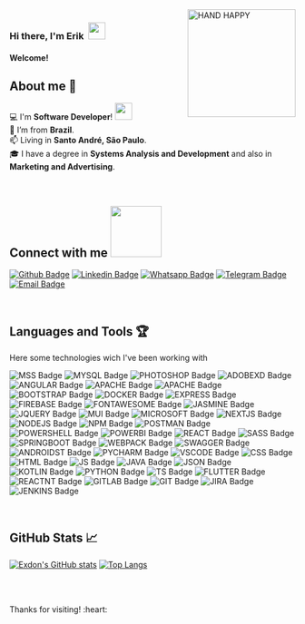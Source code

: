 <img align="right" alt="HAND HAPPY" src=https://github.com/TheDudeThatCode/TheDudeThatCode/blob/master/Assets/wave.gif width="190"> 

### Hi there, I'm Erik &nbsp;<img src=https://github.com/TheDudeThatCode/TheDudeThatCode/blob/master/Assets/Hi.gif width="30"> 

#### Welcome! &nbsp;


## About me :eyes:

:computer: I'm **Software Developer**! <img src=https://github.com/TheDudeThatCode/TheDudeThatCode/blob/master/Assets/Developer.gif width="30"> <br /> 
:house_with_garden: I’m from **Brazil**. <br />
:mailbox: Living in **Santo André, São Paulo**. <br />
:mortar_board: I have a degree in **Systems Analysis and Development** and also in **Marketing and Advertising**. <br />

<br/>

## Connect with me <img src=https://github.com/TheDudeThatCode/TheDudeThatCode/blob/master/Assets/Handshake.gif width="90">

[![Github Badge](https://img.shields.io/badge/-Github-000?style=for-the-badge&logo=Github&logoColor=white&link=https://github.com/exdon)](https://github.com/exdon)
[![Linkedin Badge](https://img.shields.io/badge/-LinkedIn-blue?style=for-the-badge&logo=Linkedin&logoColor=white&link=https://www.linkedin.com/in/erik-xavier)](https://www.linkedin.com/in/erik-xavier)
[![Whatsapp Badge](https://img.shields.io/badge/WhatsApp-25D366?style=for-the-badge&logo=whatsapp&logoColor=white&link=https://api.whatsapp.com/send?phone=5511960702182)](https://api.whatsapp.com/send?phone=5511960702182)
[![Telegram Badge](https://img.shields.io/badge/Telegram-2CA5E0?style=for-the-badge&logo=telegram&logoColor=white&link=https://t.me/ErikExdon)](https://t.me/ErikExdon)
[![Email Badge](https://img.shields.io/badge/Gmail-D14836?style=for-the-badge&logo=gmail&logoColor=white&link=mailto:erik_exdon@rocketmail.com)](mailto:erik_exdon@rocketmail.com)

<br/>

## Languages and Tools :trophy:

<p> Here some technologies wich I've been working with </p>

![MSS Badge](https://img.shields.io/badge/Microsoft%20SQL%20Server-CC2927?style=flat-square&logo=microsoft%20sql%20server&logoColor=white)
![MYSQL Badge](https://img.shields.io/badge/MySQL-005C84?style=flat-square&logo=mysql&logoColor=white)
![PHOTOSHOP Badge](https://img.shields.io/badge/Adobe%20Photoshop-31A8FF?style=flat-square&logo=Adobe%20Photoshop&logoColor=black)
![ADOBEXD Badge](https://img.shields.io/badge/Adobe%20XD-470137?style=flat-square&logo=Adobe%20XD&logoColor=#FF61F6)
![ANGULAR Badge](https://img.shields.io/badge/Angular-DD0031?style=flat-square&logo=angular&logoColor=white)
![APACHE Badge](https://img.shields.io/badge/Apache-D22128?style=flat-square&logo=Apache&logoColor=white)
![APACHE Badge](https://img.shields.io/badge/apache_maven-C71A36?style=flat-square&logo=apachemaven&logoColor=white)
![BOOTSTRAP Badge](https://img.shields.io/badge/Bootstrap-563D7C?style=flat-square&logo=bootstrap&logoColor=white)
![DOCKER Badge](https://img.shields.io/badge/Docker-2CA5E0?style=flat-square&logo=docker&logoColor=white)
![EXPRESS Badge](https://img.shields.io/badge/Express.js-000000?style=flat-square&logo=express&logoColor=white)
![FIREBASE Badge](https://img.shields.io/badge/firebase-ffca28?style=flat-square&logo=firebase&logoColor=white)
![FONTAWESOME Badge](https://img.shields.io/badge/Font_Awesome-339AF0?style=flat-square&logo=fontawesome&logoColor=white)
![JASMINE Badge](https://img.shields.io/badge/Jasmine-8A4182?style=flat-square&logo=Jasmine&logoColor=white)
![JQUERY Badge](https://img.shields.io/badge/jQuery-0769AD?style=flat-square&logo=jquery&logoColor=white)
![MUI Badge](https://img.shields.io/badge/Material%20UI-007FFF?style=flat-square&logo=mui&logoColor=white)
![MICROSOFT Badge](https://img.shields.io/badge/Microsoft-666666?style=flat-square&logo=microsoft&logoColor=white)
![NEXTJS Badge](https://img.shields.io/badge/next.js-000000?style=flat-square&logo=nextdotjs&logoColor=white)
![NODEJS Badge](https://img.shields.io/badge/Node.js-339933?style=flat-square&logo=nodedotjs&logoColor=white)
![NPM Badge](https://img.shields.io/badge/npm-CB3837?style=flat-square&logo=npm&logoColor=white)
![POSTMAN Badge](https://img.shields.io/badge/Postman-FF6C37?style=flat-square&logo=Postman&logoColor=white)
![POWERSHELL Badge](https://img.shields.io/badge/PowerShell-5391FE?style=flat-square&logo=PowerShell&logoColor=white)
![POWERBI Badge](https://img.shields.io/badge/PowerBI-F2C811?style=flat-square&logo=Power%20BI&logoColor=white)
![REACT Badge](https://img.shields.io/badge/React-20232A?style=flat-square&logo=react&logoColor=white)
![SASS Badge](https://img.shields.io/badge/Sass-CC6699?style=flat-square&logo=sass&logoColor=white)
![SPRINGBOOT Badge](https://img.shields.io/badge/Spring_Boot-F2F4F9?style=flat-square&logo=spring-boot&logoColor=white)
![WEBPACK Badge](https://img.shields.io/badge/Webpack-8DD6F9?style=flat-square&logo=Webpack&logoColor=white)
![SWAGGER Badge](https://img.shields.io/badge/Swagger-85EA2D?style=flat-square&logo=Swagger&logoColor=white)
![ANDROIDST Badge](https://img.shields.io/badge/Android_Studio-3DDC84?style=flat-square&logo=android-studio&logoColor=white)
![PYCHARM Badge](https://img.shields.io/badge/PyCharm-000000.svg?style=flat-square&logo=PyCharm&logoColor=white)
![VSCODE Badge](https://img.shields.io/badge/Visual_Studio_Code-0078D4?style=flat-square&logo=visual%20studio%20code&logoColor=white)
![CSS Badge](https://img.shields.io/badge/CSS3-1572B6?style=flat-square&logo=css3&logoColor=white)
![HTML Badge](https://img.shields.io/badge/HTML5-E34F26?style=flat-square&logo=html5&logoColor=white)
![JS Badge](https://img.shields.io/badge/JavaScript-323330?style=flat-square&logo=javascript&logoColor=white)
![JAVA Badge](https://img.shields.io/badge/Java-ED8B00?style=flat-square&logo=java&logoColor=white)
![JSON Badge](https://img.shields.io/badge/json-5E5C5C?style=flat-square&logo=json&logoColor=white)
![KOTLIN Badge](https://img.shields.io/badge/Kotlin-0095D5?style=flat-square&logo=kotlin&logoColor=white)
![PYTHON Badge](https://img.shields.io/badge/Python-FFD43B?style=flat-square&logo=python&logoColor=white)
![TS Badge](https://img.shields.io/badge/TypeScript-007ACC?style=flat-square&logo=typescript&logoColor=white)
![FLUTTER Badge](https://img.shields.io/badge/Flutter-02569B?style=flat-square&logo=flutter&logoColor=white)
![REACTNT Badge](https://img.shields.io/badge/React_Native-20232A?style=flat-square&logo=react&logoColor=white)
![GITLAB Badge](https://img.shields.io/badge/GitLab-330F63?style=flat-square&logo=gitlab&logoColor=white)
![GIT Badge](https://img.shields.io/badge/GIT-E44C30?style=flat-square&logo=git&logoColor=white)
![JIRA Badge](https://img.shields.io/badge/Jira-0052CC?style=flat-square&logo=Jira&logoColor=white)
![JENKINS Badge](https://img.shields.io/badge/Jenkins-D24939?style=flat-square&logo=Jenkins&logoColor=white)

<br/>

## GitHub Stats :chart_with_upwards_trend:

   [![Exdon's GitHub stats](https://github-readme-stats.vercel.app/api?username=exdon&show_icons=true&theme=gruvbox&hide=issues)](https://github.com/exdon/github-readme-stats)
   [![Top Langs](https://github-readme-stats.vercel.app/api/top-langs/?username=exdon&layout=compact)](https://github.com/exdon/github-readme-stats)

<br/><br/>

<p> Thanks for visiting! </> :heart:


<!--
**exdon/Exdon** is a ✨ _special_ ✨ repository because its `README.md` (this file) appears on your GitHub profile.

Here are some ideas to get you started:

- 🔭 I’m currently working on ...
- 🌱 I’m currently learning ...
- 👯 I’m looking to collaborate on ...
- 🤔 I’m looking for help with ...
- 💬 Ask me about ...
- 📫 How to reach me: ...
- 😄 Pronouns: ...
- ⚡ Fun fact: ...
-->
